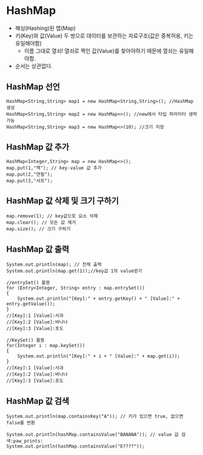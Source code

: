 HashMap
=========
* 해싱(Hashing)된 맵(Map)  
* 키(Key)와 값(Value) 두 쌍으로 데이터를 보관하는 자료구조(값은 중복허용, 키는 유일해야함)  
  - 이름 그대로 열쇠! 열쇠로 짝인 값(Value)를 찾아야하기 때문에 열쇠는 유일해야함.  
* 순서는 상관없다.  


HashMap 선언
------------
```
HashMap<String,String> map1 = new HashMap<String,String>(); //HashMap생성
HashMap<String,String> map2 = new HashMap<>(); //new에서 타입 파라미터 생략가능
HashMap<String,String> map3 = new HashMap<>(10); //크기 지정
```

HashMap 값 추가
---------------
```
HashMap<Integer,String> map = new HashMap<>();
map.put(1,"책"); // key-value 값 추가
map.put(2,"연필");
map.put(3,"샤프");
```

HashMap 값 삭제 및 크기 구하기
----------------------------
```
map.remove(1); // key값으로 요소 삭제
map.clear(); // 모든 값 제거
map.size(); // 크기 구하기
```

HashMap 값 출력
---------------
```
System.out.println(map); // 전체 출력
System.out.println(map.get(1));//key값 1의 value얻기
		
//entrySet() 활용
for (Entry<Integer, String> entry : map.entrySet()) 
{
    System.out.println("[Key]:" + entry.getKey() + " [Value]:" + entry.getValue());
}
//[Key]:1 [Value]:사과
//[Key]:2 [Value]:바나나
//[Key]:3 [Value]:포도

//KeySet() 활용
for(Integer i : map.keySet())
{ 
    System.out.println("[Key]:" + i + " [Value]:" + map.get(i));
}
//[Key]:1 [Value]:사과
//[Key]:2 [Value]:바나나
//[Key]:3 [Value]:포도
```

HashMap 값 검색
---------------
```
System.out.println(map.containsKey("A")); // 키가 있으면 true, 없으면 false를 반환

System.out.println(hashMap.containsValue("BANANA")); // value 값 검색:paw_prints:
System.out.println(hashMap.containsValue("E????"));
```